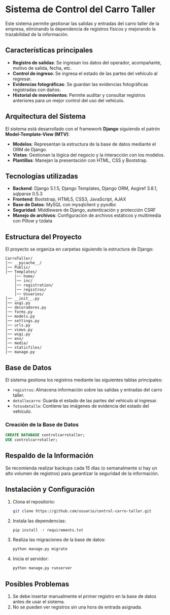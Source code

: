 # Sistema de Control del Carro Taller

Este sistema permite gestionar las salidas y entradas del carro taller de la empresa, eliminando la dependencia de registros físicos y mejorando la trazabilidad de la información.

## Características principales
- **Registro de salidas**: Se ingresan los datos del operador, acompañante, motivo de salida, fecha, etc.
- **Control de ingreso**: Se ingresa el estado de las partes del vehículo al regresar.
- **Evidencias fotográficas**: Se guardan las evidencias fotográficas registradas con daños.
- **Historial de movimientos**: Permite auditar y consultar registros anteriores para un mejor control del uso del vehículo.

## Arquitectura del Sistema
El sistema está desarrollado con el framework **Django** siguiendo el patrón **Model-Template-View (MTV)**:
- **Modelos**: Representan la estructura de la base de datos mediante el ORM de Django.
- **Vistas**: Gestionan la lógica del negocio y la interacción con los modelos.
- **Plantillas**: Manejan la presentación con HTML, CSS y Bootstrap.

## Tecnologías utilizadas
- **Backend**: Django 5.1.5, Django Templates, Django ORM, Asgiref 3.8.1, sqlparse 0.5.3
- **Frontend**: Bootstrap, HTML5, CSS3, JavaScript, AJAX
- **Base de Datos**: MySQL con mysqlclient y pyodbc
- **Seguridad**: Middleware de Django, autenticación y protección CSRF
- **Manejo de archivos**: Configuración de archivos estáticos y multimedia con Pillow y tzdata

## Estructura del Proyecto
El proyecto se organiza en carpetas siguiendo la estructura de Django:
```
CarroTaller/
│── __pycache__/
│── Public/
│── Templates/
    │── home/
    │── inc/
    │── registration/
    │── registros/
    │── Usuarios/
│── __init__.py
│── asgi.py
│── decoradores.py
│── forms.py
│── models.py
│── settings.py
│── urls.py
│── views.py
│── wsgi.py
│── env/
│── media/
│── staticfiles/
│── manage.py
```

## Base de Datos
El sistema gestiona los registros mediante las siguientes tablas principales:
- `registros`: Almacena información sobre las salidas y entradas del carro taller.
- `detallecarro`: Guarda el estado de las partes del vehículo al ingresar.
- `fotosdetalle`: Contiene las imágenes de evidencia del estado del vehículo.

### Creación de la Base de Datos
```sql
CREATE DATABASE controlcarrotaller;
USE controlcarrotaller;
```

## Respaldo de la Información
Se recomienda realizar backups cada 15 días (o semanalmente si hay un alto volumen de registros) para garantizar la seguridad de la información.

## Instalación y Configuración
1. Clona el repositorio:
   ```bash
   git clone https://github.com/usuario/control-carro-taller.git
   ```
2. Instala las dependencias:
   ```bash
   pip install -r requirements.txt
   ```
3. Realiza las migraciones de la base de datos:
   ```bash
   python manage.py migrate
   ```
4. Inicia el servidor:
   ```bash
   python manage.py runserver
   ```

## Posibles Problemas
1. Se debe insertar manualmente el primer registro en la base de datos antes de usar el sistema.
2. No se pueden ver registros sin una hora de entrada asignada.

